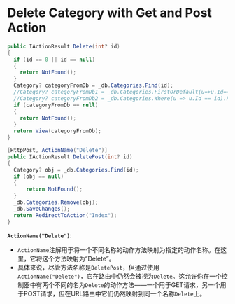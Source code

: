 # Delete Category with Get and Post Action

```cs
public IActionResult Delete(int? id)
{
  if (id == 0 || id == null)
  {
    return NotFound();
  }
  Category? categoryFromDb = _db.Categories.Find(id);
  //Category? categoryFromDb1 = _db.Categories.FirstOrDefault(u=>u.Id==id);
  //Category? categoryFromDb2 = _db.Categories.Where(u => u.Id == id).FirstOrDefault();
  if (categoryFromDb == null)
  {
    return NotFound();
  }
  return View(categoryFromDb);
}

[HttpPost, ActionName("Delete")]
public IActionResult DeletePost(int? id)
{
  Category? obj = _db.Categories.Find(id);
  if (obj == null)
  {
      return NotFound();
  }
  _db.Categories.Remove(obj);
  _db.SaveChanges();
  return RedirectToAction("Index");
}
```
**`ActionName("Delete")`**:
   - `ActionName`注解用于将一个不同名称的动作方法映射为指定的动作名称。在这里，它将这个方法映射为“Delete”。
   - 具体来说，尽管方法名称是`DeletePost`，但通过使用`ActionName("Delete")`，它在路由中仍然会被视为`Delete`。这允许你在一个控制器中有两个不同的名为`Delete`的动作方法——一个用于GET请求，另一个用于POST请求，但在URL路由中它们仍然映射到同一个名称`Delete`上。